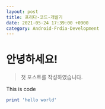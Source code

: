 ```yaml
---
layout: post
title: 프리다-코드-개발기
date: 2021-05-24 17:39:00 +0900
category: Android-Frdia-Development
---
```

# 안녕하세요!
> 첫 포스트를 작성하였습니다.

This is code
```ruby
print 'hello world'
```
